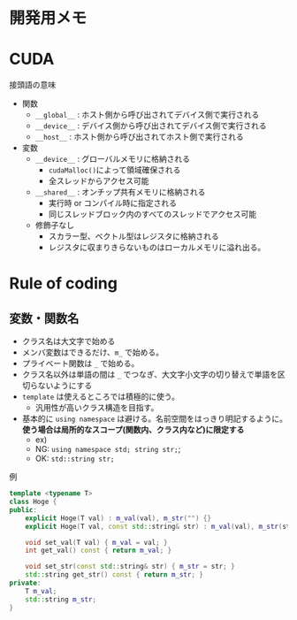 # 開発用メモ

# CUDA
接頭語の意味
- 関数
    - `__global__` : ホスト側から呼び出されてデバイス側で実行される
    - `__device__` : デバイス側から呼び出されてデバイス側で実行される
    - `__host__` : ホスト側から呼び出されてホスト側で実行される
- 変数
    - `__device__` : グローバルメモリに格納される
        - `cudaMalloc()`によって領域確保される
        - 全スレッドからアクセス可能
    - `__shared__` : オンチップ共有メモリに格納される
        - 実行時 or コンパイル時に指定される
        - 同じスレッドブロック内のすべてのスレッドでアクセス可能
    - 修飾子なし
        - スカラー型、ベクトル型はレジスタに格納される
        - レジスタに収まりきらないものはローカルメモリに溢れ出る。

# Rule of coding 
## 変数・関数名
- クラス名は大文字で始める
- メンバ変数はできるだけ、`m_` で始める。
- プライベート関数は `_` で始める。
- クラス名以外は単語の間は `_` でつなぎ、大文字小文字の切り替えで単語を区切らないようにする
- `template` は使えるところでは積極的に使う。
    - 汎用性が高いクラス構造を目指す。
- 基本的に `using namespace` は避ける。名前空間をはっきり明記するように。**使う場合は局所的なスコープ(関数内、クラス内など)に限定する**
    - ex) 
    - NG: `using namespace std; string str;`;
    - OK: `std::string str;`

例
```c++
template <typename T>
class Hoge {
public:
    explicit Hoge(T val) : m_val(val), m_str("") {}
    explicit Hoge(T val, const std::string& str) : m_val(val), m_str(str) {}

    void set_val(T val) { m_val = val; }
    int get_val() const { return m_val; }

    void set_str(const std::string& str) { m_str = str; }
    std::string get_str() const { return m_str; }
private:
    T m_val;
    std::string m_str;
}
```
